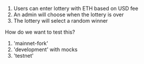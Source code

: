 1. Users can enter lottery with ETH based on USD fee
2. An admin will choose when the lottery is over
3. The lottery will select a random winner

How do we want to test this?

1. 'mainnet-fork'
2. 'development' with mocks
3. 'testnet'